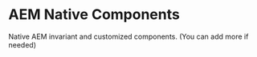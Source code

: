 # AEM Native Components

Native AEM invariant and customized components. (You can add more if needed)
